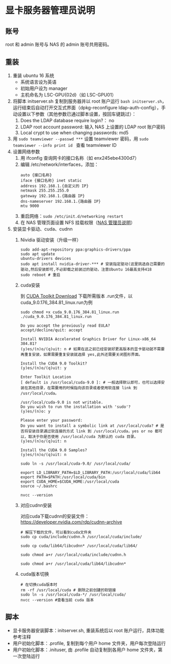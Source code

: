 # 显卡服务器管理员说明


## 账号
root 和 admin 账号与 NAS 的 admin 账号共用密码。


## 重装
1. 重装 ubuntu 16 系统
    * 系统语言设为英语
    * 初始用户设为 manager
    * 主机命名为 LSC-GPU{02d}（如 LSC-GPU01）
1. 将脚本 initserver.sh 复制到服务器并以 root 账户运行 ```bash initserver.sh```，运行结束后自动打开交互式界面（dpkg-reconfigure ldap-auth-config），手动设置以下参数（其他参数已通过脚本设置，按回车键跳过）：
    1. Does the LDAP database require login?： no
    1. LDAP root account password: 输入 NAS 上设置的 LDAP root 账户密码
    1. Local crypt to use when changing passwords: md5
1. 用 ```sudo teamviewer --passwd ***``` 设置 teamviewer 密码，用 ```sudo teamviewer --info print id ``` 查看 teamviewer ID
1. 设置网络参数
    1. 用 ifconfig 查询网卡的接口名称（如 enx245ebe4300d7）
    1. 编辑 /etc/network/interfaces，添加：
        ```
        auto {接口名称}
        iface {接口名称} inet static
        address 192.168.1.{自定义的 IP}
        netmask 255.255.255.0
        gateway 192.168.1.{路由器 IP}
        dns-nameserver 192.168.1.{路由器 IP}
        mtu 9000
        ```
    1. 重启网络：```sudo /etc/init.d/networking restart```
    1. 在 NAS 管理页面设置 NFS 挂载权限（[NAS 管理员说明](../nas/README_admin.md)）
1. 安装显卡驱动、cuda、cudnn
    1. Nividia 驱动安装（升级一样）
        ```
        sudo add-apt-repository ppa:graphics-drivers/ppa
        sudo apt update
        ubuntu-drivers devices
        sudo apt install nvidia-driver-*** # 安装指定驱动(这里挑选自己需要的驱动,然后安装即可,不必卸载之前装过的驱动，注意Ubuntu 16最高支持418
        sudo reboot # 重启
        ```
    2. cuda安装

        到 [CUDA Toolkit Download](https://developer.nvidia.com/cuda-downloads) 下载所需版本 .run文件，以 cuda_9.0.176_384.81_linux.run为例
        ```
        sudo chmod +x cuda_9.0.176_384.81_linux.run
        ./cuda_9.0.176_384.81_linux.run

        Do you accept the previously read EULA?
        accept/decline/quit: accept

        Install NVIDIA Accelerated Graphics Driver for Linux-x86_64 384.81?
        (y)es/(n)o/(q)uit: n # 如果在这之前已经安装好更高版本的显卡驱动就不需要再重复安装，如果需要重复安装就选择 yes,此外还需要关闭图形界面。

        Install the CUDA 9.0 Toolkit?
        (y)es/(n)o/(q)uit: y

        Enter Toolkit Location
        [ default is /usr/local/cuda-9.0 ]: # 一般选择默认即可，也可以选择安装在其他目录，在需要用的时候指向该目录或者使用软连接 link 到 /usr/local/cuda。

        /usr/local/cuda-9.0 is not writable.
        Do you wish to run the installation with 'sudo'?
        (y)es/(n)o: y

        Please enter your password: 
        Do you want to install a symbolic link at /usr/local/cuda? # 是否将安装目录通过软连接的方式 link 到 /usr/local/cuda，yes or no 都可以，取决于你是否使用 /usr/local/cuda 为默认的 cuda 目录。
        (y)es/(n)o/(q)uit: n

        Install the CUDA 9.0 Samples?
        (y)es/(n)o/(q)uit: n

        sudo ln -s /usr/local/cuda-9.0/ /usr/local/cuda/

        export LD_LIBRARY_PATH=$LD_LIBRARY_PATH:/usr/local/cuda/lib64
        export PATH=$PATH:/usr/local/cuda/bin
        export CUDA_HOME=$CUDA_HOME:/usr/local/cuda
        source ~/.bashrc

        nvcc --version
        ```  
    3. 对应cudnn安装
        
        对应cuda下载cudnn的安装文件：https://developer.nvidia.com/rdp/cudnn-archive
        ```
        # 解压下载的文件，可以看到cuda文件夹
        sudo cp cuda/include/cudnn.h /usr/local/cuda/include/

        sudo cp cuda/lib64/libcudnn* /usr/local/cuda/lib64/

        sudo chmod a+r /usr/local/cuda/include/cudnn.h

        sudo chmod a+r /usr/local/cuda/lib64/libcudnn*
        ```
    4. cuda版本切换
        ```
        # 在切换cuda版本时
        rm -rf /usr/local/cuda # 删除之前创建的软链接
        sudo ln -s /usr/local/cuda-*/ /usr/local/cuda/
        nvcc --version #查看当前 cuda 版本
        ```


## 脚本

* 显卡服务器安装脚本：initserver.sh, 重装系统后以 root 账户运行，具体功能参考注释
* 用户初始化脚本：.profile, 复制到每个用户 home 文件夹，用户每次登陆运行
* 用户初始化脚本：.inituser, 由 .profile 自动复制到各用户 home 文件夹，第一次登陆运行
